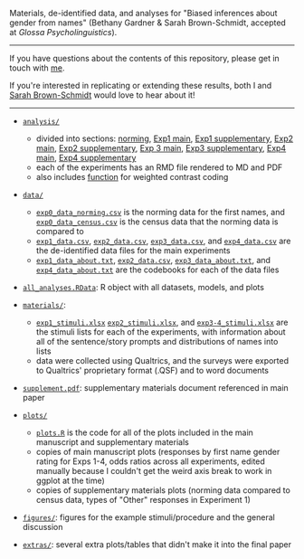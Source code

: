 Materials, de-identified data, and analyses for "Biased inferences about gender from names" (Bethany Gardner &amp; Sarah Brown-Schmidt, accepted at *Glossa Psycholinguistics*).

----------------

If you have questions about the contents of this repository, please get in touch with [me](mailto:bethany.gardner@vanderbilt.edu).

If you're interested in replicating or extending these results, both I and [Sarah Brown-Schmidt](mailto:sarah.brown-schmidt@vanderbilt.edu) would love to hear about it!

----------------

*  [`analysis/`](analysis/)
    - divided into sections: [norming](analysis/exp0_analysis.Rmd), [Exp1 main](analysis/exp1_analysis_main.Rmd), [Exp1 supplementary](analysis/exp1_analysis_supplementary.Rmd), [Exp2 main](analysis/exp2_analysis_main.Rmd), [Exp2 supplementary](analysis/exp2_analysis_supplementary.Rmd), [Exp 3 main](analysis/exp3_analysis_main.Rmd), [Exp3 supplementary](analysis/exp3_analysis_supplementary.Rmd), [Exp4 main](analysis/exp4_analysis_main.Rmd), [Exp4 supplementary](analysis/exp4_analysis_supplementary.Rmd)
    - each of the experiments has an RMD file rendered to MD and PDF
    - also includes [function](analysis/centerfactor.R) for weighted contrast coding
  
*  [`data/`](data/)
    - [`exp0_data_norming.csv`](data/exp0_data_norming.csv) is the norming data for the first names, and [`exp0_data_census.csv`](data/exp0_data_census.csv) is the census data that the norming data is compared to
    - [`exp1_data.csv`](data/exp1_data.csv), [`exp2_data.csv`](data/exp2_data.csv), [`exp3_data.csv`](data/exp3_data.csv), and [`exp4_data.csv`](data/exp4_data.csv) are the de-identified data files for the main experiments
    - [`exp1_data_about.txt`](data/exp1_data_about.txt), [`exp2_data.csv`](data/exp2_data_about.txt), [`exp3_data_about.txt`](data/exp3_data_about.txt), and [`exp4_data_about.txt`](data/exp4_data_about.txt) are the codebooks for each of the data files 

*  [`all_analyses.RData`](all_analyses.RData): R object with all datasets, models, and plots

*  [`materials/`](materials/):
    - [`exp1_stimuli.xlsx`](materials/exp1_stimuli.xlsx) [`exp2_stimuli.xlsx`](materials/exp2_stimuli.xlsx), and [`exp3-4_stimuli.xlsx`](materials/exp3-4_stimuli.xlsx) are the stimuli lists for each of the experiments, with information about all of the sentence/story prompts and distributions of names into lists
    - data were collected using Qualtrics, and the surveys were exported to Qualtrics' proprietary format (.QSF) and to word documents

*  [`supplement.pdf`](supplement.pdf/): supplementary materials document referenced in main paper

*  [`plots/`](plots/)
    - [`plots.R`](plots/plots.R) is the code for all of the plots included in the main manuscript and supplementary materials
    - copies of main manuscript plots (responses by first name gender rating for Exps 1-4, odds ratios across all experiments, edited manually because I couldn't get the weird axis break to work in ggplot at the time)
    - copies of supplementary materials plots (norming data compared to census data, types of "Other" responses in Experiment 1)

*  [`figures/`](figures/): figures for the example stimuli/procedure and the general discussion

*  [`extras/`](analysis/): several extra plots/tables that didn't make it into the final paper
